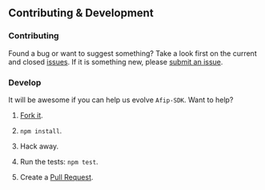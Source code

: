 ## Contributing & Development

### Contributing

Found a bug or want to suggest something? Take a look first on the current and closed [issues](https://github.com/valiulab-core/Afip-SDK/issues). If it is something new, please [submit an issue](https://github.com/valiulab-core/Afip-SDK/issues/new).

### Develop

It will be awesome if you can help us evolve `Afip-SDK`. Want to help?

1. [Fork it](https://github.com/valiulab-core/Afip-SDK).

2. `npm install`.

3. Hack away.

4. Run the tests: `npm test`.

5. Create a [Pull Request](https://github.com/valiulab-core/Afip-SDK/compare).
